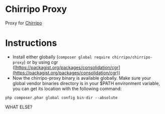 Chirripo Proxy
==============

Proxy for [Chirripo](https://github.com/chirripo/chirripo)

# Instructions

- Install either globally (`composer global require chirripo/chirripo-proxy`) or by using cgr ([https://packagist.org/packages/consolidation/cgr](https://packagist.org/packages/consolidation/cgr))
- Now the chirripo-proxy binary is available globally. Make sure your global vendor binaries directory is in your $PATH environment variable, you can get its location with the following command:
```
php composer.phar global config bin-dir --absolute
```

WHAT ELSE?